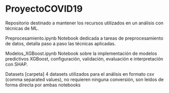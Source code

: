 # ProyectoCOVID19
Repositorio destinado a mantener los recursos utilizados en un análisis con técnicas de ML.

Preprocesamiento.ipynb 
Notebook dedicada a tareas de preprocesamiento de datos, detalla paso a paso las técnicas aplicadas.

Modelos_XGBoost.ipynb
Notebook sobre la implementación de modelos predictivos XGBoost, configuración, validación, evaluación e interpretación con SHAP.

Datasets [carpeta]
4 datasets utilizados para el análisis en formato csv (comma separated values), no requieren ninguna conversión, son leídos de forma directa por ambas notebooks
